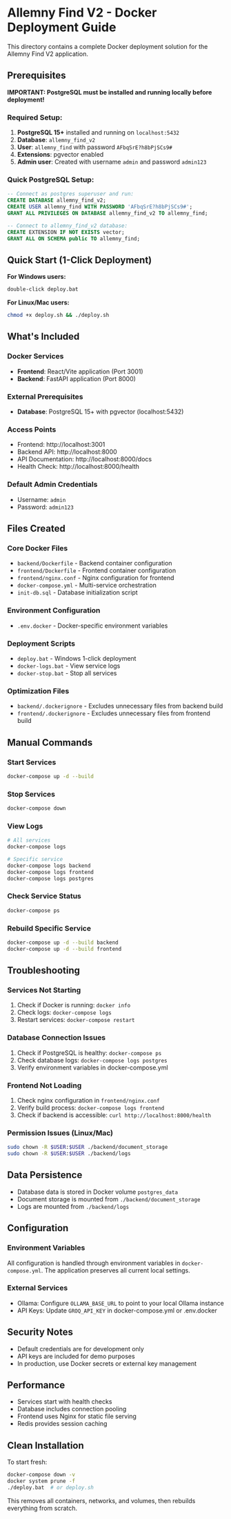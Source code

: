 # Allemny Find V2 - Docker Deployment Guide

This directory contains a complete Docker deployment solution for the Allemny Find V2 application.

## Prerequisites

**IMPORTANT: PostgreSQL must be installed and running locally before deployment!**

### Required Setup:
1. **PostgreSQL 15+** installed and running on `localhost:5432`
2. **Database**: `allemny_find_v2`
3. **User**: `allemny_find` with password `AFbqSrE?h8bPjSCs9#`
4. **Extensions**: pgvector enabled
5. **Admin user**: Created with username `admin` and password `admin123`

### Quick PostgreSQL Setup:
```sql
-- Connect as postgres superuser and run:
CREATE DATABASE allemny_find_v2;
CREATE USER allemny_find WITH PASSWORD 'AFbqSrE?h8bPjSCs9#';
GRANT ALL PRIVILEGES ON DATABASE allemny_find_v2 TO allemny_find;

-- Connect to allemny_find_v2 database:
CREATE EXTENSION IF NOT EXISTS vector;
GRANT ALL ON SCHEMA public TO allemny_find;
```

## Quick Start (1-Click Deployment)

**For Windows users:**
```bash
double-click deploy.bat
```

**For Linux/Mac users:**
```bash
chmod +x deploy.sh && ./deploy.sh
```

## What's Included

### Docker Services
- **Frontend**: React/Vite application (Port 3001)
- **Backend**: FastAPI application (Port 8000)

### External Prerequisites
- **Database**: PostgreSQL 15+ with pgvector (localhost:5432)

### Access Points
- Frontend: http://localhost:3001
- Backend API: http://localhost:8000
- API Documentation: http://localhost:8000/docs
- Health Check: http://localhost:8000/health

### Default Admin Credentials
- Username: `admin`
- Password: `admin123`

## Files Created

### Core Docker Files
- `backend/Dockerfile` - Backend container configuration
- `frontend/Dockerfile` - Frontend container configuration
- `frontend/nginx.conf` - Nginx configuration for frontend
- `docker-compose.yml` - Multi-service orchestration
- `init-db.sql` - Database initialization script

### Environment Configuration
- `.env.docker` - Docker-specific environment variables

### Deployment Scripts
- `deploy.bat` - Windows 1-click deployment
- `docker-logs.bat` - View service logs
- `docker-stop.bat` - Stop all services

### Optimization Files
- `backend/.dockerignore` - Excludes unnecessary files from backend build
- `frontend/.dockerignore` - Excludes unnecessary files from frontend build

## Manual Commands

### Start Services
```bash
docker-compose up -d --build
```

### Stop Services
```bash
docker-compose down
```

### View Logs
```bash
# All services
docker-compose logs

# Specific service
docker-compose logs backend
docker-compose logs frontend
docker-compose logs postgres
```

### Check Service Status
```bash
docker-compose ps
```

### Rebuild Specific Service
```bash
docker-compose up -d --build backend
docker-compose up -d --build frontend
```

## Troubleshooting

### Services Not Starting
1. Check if Docker is running: `docker info`
2. Check logs: `docker-compose logs`
3. Restart services: `docker-compose restart`

### Database Connection Issues
1. Check if PostgreSQL is healthy: `docker-compose ps`
2. Check database logs: `docker-compose logs postgres`
3. Verify environment variables in docker-compose.yml

### Frontend Not Loading
1. Check nginx configuration in `frontend/nginx.conf`
2. Verify build process: `docker-compose logs frontend`
3. Check if backend is accessible: `curl http://localhost:8000/health`

### Permission Issues (Linux/Mac)
```bash
sudo chown -R $USER:$USER ./backend/document_storage
sudo chown -R $USER:$USER ./backend/logs
```

## Data Persistence

- Database data is stored in Docker volume `postgres_data`
- Document storage is mounted from `./backend/document_storage`
- Logs are mounted from `./backend/logs`

## Configuration

### Environment Variables
All configuration is handled through environment variables in `docker-compose.yml`. The application preserves all current local settings.

### External Services
- Ollama: Configure `OLLAMA_BASE_URL` to point to your local Ollama instance
- API Keys: Update `GROQ_API_KEY` in docker-compose.yml or .env.docker

## Security Notes

- Default credentials are for development only
- API keys are included for demo purposes
- In production, use Docker secrets or external key management

## Performance

- Services start with health checks
- Database includes connection pooling
- Frontend uses Nginx for static file serving
- Redis provides session caching

## Clean Installation

To start fresh:
```bash
docker-compose down -v
docker system prune -f
./deploy.bat  # or deploy.sh
```

This removes all containers, networks, and volumes, then rebuilds everything from scratch.